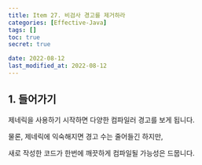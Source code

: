 ```yaml
---
title: Item 27. 비검사 경고를 제거하라
categories: [Effective-Java]
tags: []
toc: true
secret: true

date: 2022-08-12
last_modified_at: 2022-08-12
---
```


## 1. 들어가기

제네릭을 사용하기 시작하면 다양한 컴파일러 경고를 보게 됩니다.

물론, 제네릭에 익숙해지면 경고 수는 줄어들긴 하지만,

새로 작성한 코드가 한번에 깨끗하게 컴파일될 가능성은 드뭅니다.
